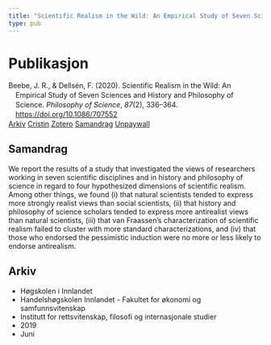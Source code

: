 ```yaml
---
title: "Scientific Realism in the Wild: An Empirical Study of Seven Sciences and History and Philosophy of Science"
type: pub
---
```

<h1>Publikasjon</h1>
<article id="csl-bib-container-F7Y26UEN" class="csl-bib-container">
  <div class="csl-bib-body" style="line-height: 1.35; padding-left: 1em; text-indent:-1em;">
  <div class="csl-entry">Beebe, J. R., &amp; Dells&#xE9;n, F. (2020). Scientific Realism in the Wild: An Empirical Study of Seven Sciences and History and Philosophy of Science. <i>Philosophy of Science</i>, <i>87</i>(2), 336&#x2013;364. <a href="https://doi.org/10.1086/707552">https://doi.org/10.1086/707552</a></div>
</div>
  <div class="csl-bib-buttons">
    <a href="#taxonomy-article-F7Y26UEN" class="csl-bib-button">Arkiv</a>
    <a href="https://app.cristin.no/results/show.jsf?id=1704057" alt="Cristin URL" class="csl-bib-button">Cristin</a>
    <a href="http://zotero.org/groups/5022929/items/F7Y26UEN" alt="Zotero URL" class="csl-bib-button">Zotero</a>
    <a href="#abstract-article-F7Y26UEN" class="csl-bib-button">Samandrag</a>
    <a href="https://psyarxiv.com/z2gek/download" class="csl-bib-button">Unpaywall</a>
  </div>
  <div id="csl-bib-meta-container-F7Y26UEN"></div>
</article>
<div id="csl-bib-meta-F7Y26UEN" class="csl-bib-meta">
  <article id="abstract-article-F7Y26UEN" class="abstract-article">
    <h1>Samandrag</h1>
    We report the results of a study that investigated the views of researchers working in seven scientific disciplines and in history and philosophy of science in regard to four hypothesized dimensions of scientific realism. Among other things, we found (i) that natural scientists tended to express more strongly realist views than social scientists, (ii) that history and philosophy of science scholars tended to express more antirealist views than natural scientists, (iii) that van Fraassen’s characterization of scientific realism failed to cluster with more standard characterizations, and (iv) that those who endorsed the pessimistic induction were no more or less likely to endorse antirealism.
  </article>
  <article id="taxonomy-article-F7Y26UEN" class="taxonomy-article">
    <h1>Arkiv</h1>
    <ul>
      <li>Høgskolen i Innlandet</li>
      <li>Handelshøgskolen Innlandet - Fakultet for økonomi og samfunnsvitenskap</li>
      <li>Institutt for rettsvitenskap, filosofi og internasjonale studier</li>
      <li>2019</li>
      <li>Juni</li>
    </ul>
  </article>
</div>
